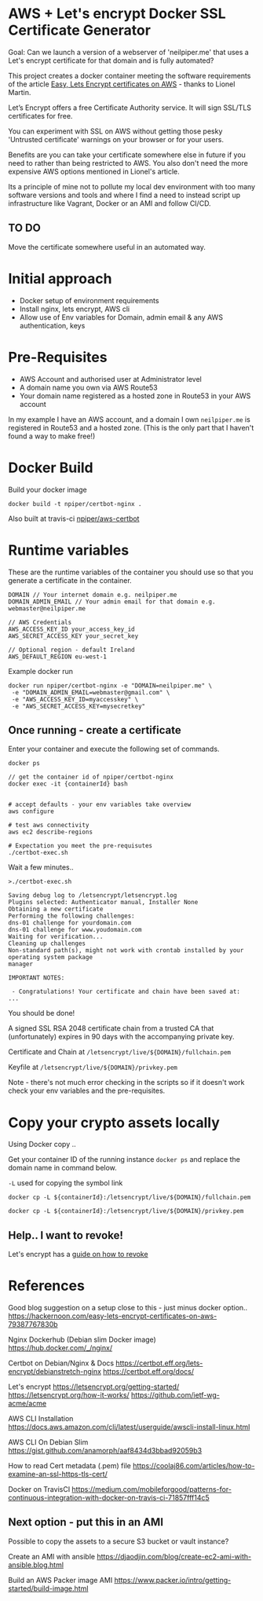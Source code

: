 # AWS + Let's encrypt Docker SSL Certificate Generator

Goal:  Can we launch a version of a webserver of 'neilpiper.me' that uses a Let's encrypt certificate for that domain and is fully automated?

This project creates a docker container meeting the software requirements of the article [Easy, Lets Encrypt certificates on AWS](https://hackernoon.com/easy-lets-encrypt-certificates-on-aws-79387767830bs) - thanks to Lionel Martin.

Let’s Encrypt offers a free Certificate Authority service. It will sign SSL/TLS certificates for free.

You can experiment with SSL on AWS without getting those pesky 'Untrusted certificate' warnings on your browser or for your users.  

Benefits are you can take your certificate somewhere else in future if you need to rather than being restricted to AWS. You also don't need the more expensive AWS options mentioned in Lionel's article.

Its a principle of mine not to pollute my local dev environment with too many software versions and tools and where I find a need to instead script up infrastructure like Vagrant, Docker or an AMI and follow CI/CD.

## TO DO

Move the certificate somewhere useful in an automated way.

# Initial approach

 * Docker setup of environment requirements
 * Install nginx, lets encrypt, AWS cli
 * Allow use of Env variables for Domain, admin email & any AWS authentication, keys

# Pre-Requisites

 * AWS Account and authorised user at Administrator level
 * A domain name you own via AWS Route53
 * Your domain name registered as a hosted zone in Route53 in your AWS account

In my example I have an AWS account, and a domain I own `neilpiper.me` is registered in Route53 and a hosted zone. (This is the only part that I haven't found a way to make free!)

# Docker Build

Build your docker image

```
docker build -t npiper/certbot-nginx .
```

Also built at travis-ci [npiper/aws-certbot](https://travis-ci.org/npiper/aws-certbot)


# Runtime variables

These are the runtime variables of the container you should use so that you generate a certificate in the container.

```
DOMAIN // Your internet domain e.g. neilpiper.me
DOMAIN_ADMIN_EMAIL // Your admin email for that domain e.g. webmaster@neilpiper.me

// AWS Credentials
AWS_ACCESS_KEY_ID your_access_key_id
AWS_SECRET_ACCESS_KEY your_secret_key

// Optional region - default Ireland
AWS_DEFAULT_REGION eu-west-1
```

Example docker run

```
docker run npiper/certbot-nginx -e "DOMAIN=neilpiper.me" \
 -e "DOMAIN_ADMIN_EMAIL=webmaster@gmail.com" \
 -e "AWS_ACCESS_KEY_ID=myaccesskey" \
 -e "AWS_SECRET_ACCESS_KEY=mysecretkey"
```

## Once running - create a certificate

Enter your container and execute the following set of commands.

```
docker ps

// get the container id of npiper/certbot-nginx
docker exec -it {containerId} bash


# accept defaults - your env variables take overview
aws configure

# test aws connectivity
aws ec2 describe-regions

# Expectation you meet the pre-requisutes
./certbot-exec.sh
```
Wait a few minutes..

```
>./certbot-exec.sh

Saving debug log to /letsencrypt/letsencrypt.log
Plugins selected: Authenticator manual, Installer None
Obtaining a new certificate
Performing the following challenges:
dns-01 challenge for yourdomain.com
dns-01 challenge for www.youdomain.com
Waiting for verification...
Cleaning up challenges
Non-standard path(s), might not work with crontab installed by your operating system package
manager

IMPORTANT NOTES:

 - Congratulations! Your certificate and chain have been saved at:
...
```
You should be done!

A signed SSL RSA 2048 certificate chain from a trusted CA that (unfortunately) expires in 90 days with the accompanying private key.

Certificate and Chain at
 `/letsencrypt/live/${DOMAIN}/fullchain.pem`

Keyfile at
`/letsencrypt/live/${DOMAIN}/privkey.pem`

Note - there's not much error checking in the scripts so if it doesn't work check your env variables and the pre-requisites.

# Copy your crypto assets locally

Using Docker copy ..

Get your container ID of the running instance `docker ps` and replace the domain name in command below.

`-L` used for copying the symbol link

```
docker cp -L ${containerId}:/letsencrypt/live/${DOMAIN}/fullchain.pem

docker cp -L ${containerId}:/letsencrypt/live/${DOMAIN}/privkey.pem
```

## Help.. I want to revoke!

Let's encrypt has a [guide on how to revoke](https://letsencrypt.org/docs/revoking/)

# References

Good blog suggestion on a setup close to this - just minus docker option..
https://hackernoon.com/easy-lets-encrypt-certificates-on-aws-79387767830b

Nginx Dockerhub (Debian slim Docker image)
https://hub.docker.com/_/nginx/

Certbot on Debian/Nginx & Docs
https://certbot.eff.org/lets-encrypt/debianstretch-nginx
https://certbot.eff.org/docs/

Let's encrypt
https://letsencrypt.org/getting-started/
https://letsencrypt.org/how-it-works/
https://github.com/ietf-wg-acme/acme



AWS CLI Installation
https://docs.aws.amazon.com/cli/latest/userguide/awscli-install-linux.html

AWS CLI On Debian Slim
https://gist.github.com/anamorph/aaf8434d3bbad92059b3

How to read Cert metadata (.pem) file
https://coolaj86.com/articles/how-to-examine-an-ssl-https-tls-cert/

Docker on TravisCI
https://medium.com/mobileforgood/patterns-for-continuous-integration-with-docker-on-travis-ci-71857fff14c5

## Next option - put this in an AMI

Possible to copy the assets to a secure S3 bucket or vault instance?

Create an AMI with ansible
https://djaodjin.com/blog/create-ec2-ami-with-ansible.blog.html

Build an AWS Packer image AMI
https://www.packer.io/intro/getting-started/build-image.html
